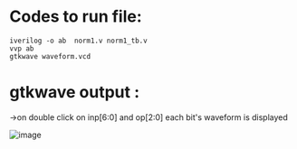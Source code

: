 # Codes to run file:
    iverilog -o ab  norm1.v norm1_tb.v
    vvp ab
    gtkwave waveform.vcd

# gtkwave output : 
->on double click on inp[6:0] and op[2:0] each bit's waveform is displayed

![image](https://github.com/user-attachments/assets/e08e83d1-8198-4473-9ebb-8c46223c0cfb)

